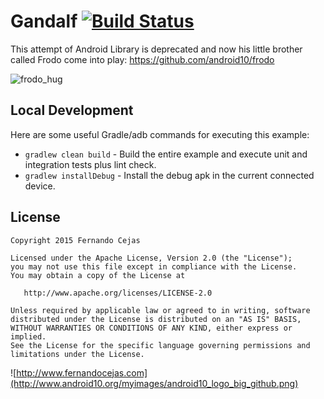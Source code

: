 Gandalf [![Build Status](https://travis-ci.org/android10/gandalf.svg)](https://travis-ci.org/android10/gandalf)
=========================

This attempt of Android Library is deprecated and now his little brother called Frodo come into play: https://github.com/android10/frodo

![frodo_hug](https://cloud.githubusercontent.com/assets/1360604/10925718/e7ea4318-8290-11e5-91b4-f2bfbde65319.gif)


Local Development
-----------------

Here are some useful Gradle/adb commands for executing this example:

 * `gradlew clean build` - Build the entire example and execute unit and integration tests plus lint check.
 * `gradlew installDebug` - Install the debug apk in the current connected device.


License
--------

    Copyright 2015 Fernando Cejas

    Licensed under the Apache License, Version 2.0 (the "License");
    you may not use this file except in compliance with the License.
    You may obtain a copy of the License at

       http://www.apache.org/licenses/LICENSE-2.0

    Unless required by applicable law or agreed to in writing, software
    distributed under the License is distributed on an "AS IS" BASIS,
    WITHOUT WARRANTIES OR CONDITIONS OF ANY KIND, either express or implied.
    See the License for the specific language governing permissions and
    limitations under the License.


![http://www.fernandocejas.com](http://www.android10.org/myimages/android10_logo_big_github.png)
